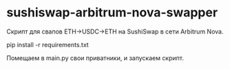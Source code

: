 # sushiswap-arbitrum-nova-swapper
Скрипт для свапов ETH->USDC->ETH на SushiSwap в сети Arbitrum Nova.


pip install -r requirements.txt


Помещаем в main.py свои приватники, и запускаем скрипт.
